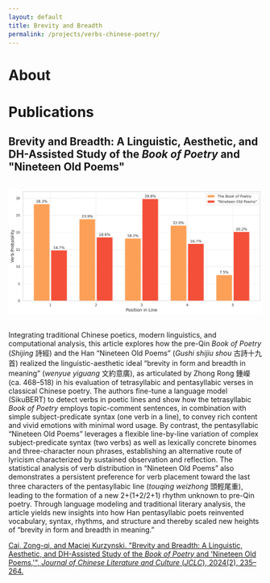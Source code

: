 ```yaml
---
layout: default
title: Brevity and Breadth
permalink: /projects/verbs-chinese-poetry/
---
```


# About

# Publications

## Brevity and Breadth: A Linguistic, Aesthetic, and DH-Assisted Study of the *Book of Poetry* and "Nineteen Old Poems"

<img src="main.png" alt="Brevity and Breadth" style="max-width: 100%; height: auto; margin: 2rem auto; display: block;">

Integrating traditional Chinese poetics, modern linguistics, and computational analysis, this article explores how the pre-Qin *Book of Poetry* (*Shijing* 詩經) and the Han “Nineteen Old Poems” (*Gushi shijiu shou* 古詩十九首) realized the linguistic-aesthetic ideal “brevity in form and breadth in meaning” (*wenyue yiguang* 文約意廣), as articulated by Zhong Rong 鍾嶸 (ca. 468–518) in his evaluation of tetrasyllabic and pentasyllabic verses in classical Chinese poetry. The authors fine-tune a language model (SikuBERT) to detect verbs in poetic lines and show how the tetrasyllabic *Book of Poetry* employs topic-comment sentences, in combination with simple subject-predicate syntax (one verb in a line), to convey rich content and vivid emotions with minimal word usage. By contrast, the pentasyllabic “Nineteen Old Poems” leverages a flexible line-by-line variation of complex subject-predicate syntax (two verbs) as well as lexically concrete binomes and three-character noun phrases, establishing an alternative route of lyricism characterized by sustained observation and reflection. The statistical analysis of verb distribution in “Nineteen Old Poems” also demonstrates a persistent preference for verb placement toward the last three characters of the pentasyllabic line (*touqing weizhong* 頭輕尾重), leading to the formation of a new 2+(1+2/2+1) rhythm unknown to pre-Qin poetry. Through language modeling and traditional literary analysis, the article yields new insights into how Han pentasyllabic poets reinvented vocabulary, syntax, rhythms, and structure and thereby scaled new heights of “brevity in form and breadth in meaning.”

[Cai, Zong-qi, and Maciej Kurzynski. "Brevity and Breadth: A Linguistic, Aesthetic, and DH-Assisted Study of the *Book of Poetry* and 'Nineteen Old Poems,'", *Journal of Chinese Literature and Culture* (*JCLC*), 2024(2), 235–264.](https://read.dukeupress.edu/jclc/article-abstract/11/2/235/397123/Brevity-and-Breadth-A-Linguistic-Aesthetic-and-DH?redirectedFrom=fulltext)
